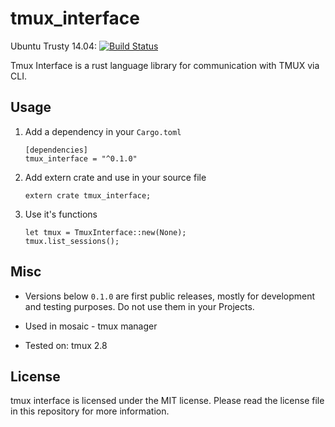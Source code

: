 # tmux_interface

Ubuntu Trusty 14.04: [![Build Status](https://travis-ci.com/AntonGepting/tmux-interface-rs.svg?branch=dev)](https://travis-ci.com/AntonGepting/tmux-interface-rs)

Tmux Interface is a rust language library for communication with TMUX via CLI.


## Usage

1. Add a dependency in your `Cargo.toml`

    ```
    [dependencies]
    tmux_interface = "^0.1.0"
    ```

2. Add extern crate and use in your source file

    ```
    extern crate tmux_interface;
    ```

3. Use it's functions
    ```
    let tmux = TmuxInterface::new(None);
    tmux.list_sessions();
    ```


## Misc

- Versions below `0.1.0` are first public releases, mostly for development
and testing purposes. Do not use them in your Projects.

- Used in mosaic - tmux manager

- Tested on: tmux 2.8


## License

tmux interface is licensed under the MIT license. Please read the license
file in this repository for more information.
